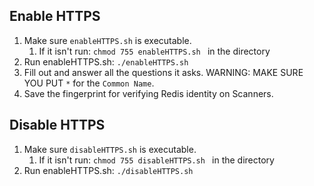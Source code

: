 ## Enable HTTPS

1. Make sure `enableHTTPS.sh` is executable.
    1. If it isn't run: `chmod 755 enableHTTPS.sh ` in the directory
1. Run enableHTTPS.sh: `./enableHTTPS.sh`
1. Fill out and answer all the questions it asks. WARNING: MAKE SURE YOU PUT `*` for the `Common Name`.
1. Save the fingerprint for verifying Redis identity on Scanners.

## Disable HTTPS
1. Make sure `disableHTTPS.sh` is executable.
    1. If it isn't run: `chmod 755 disableHTTPS.sh ` in the directory
1. Run enableHTTPS.sh: `./disableHTTPS.sh`